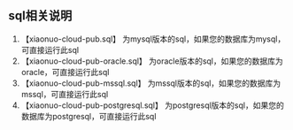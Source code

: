 ## sql相关说明
1. 【xiaonuo-cloud-pub.sql】 为mysql版本的sql，如果您的数据库为mysql，可直接运行此sql
2. 【xiaonuo-cloud-pub-oracle.sql】 为oracle版本的sql，如果您的数据库为oracle，可直接运行此sql
3. 【xiaonuo-cloud-pub-mssql.sql】 为mssql版本的sql，如果您的数据库为mssql，可直接运行此sql
4. 【xiaonuo-cloud-pub-postgresql.sql】 为postgresql版本的sql，如果您的数据库为postgresql，可直接运行此sql
